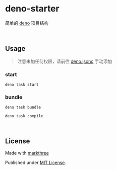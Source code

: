 # deno-starter

简单的 [deno](https://deno.land/) 项目结构

<br />

## Usage

> 注意未加任何权限，请前往 [deno.jsonc](deno.jsonc) 手动添加

### start

```shell
deno task start
```

### bundle

```shell
deno task bundle
```

```shell
deno task compile
```

<br />

## License

Made with [markthree](https://github.com/markthree)

Published under [MIT License](./LICENSE).
